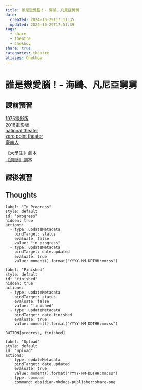 ```yaml
---
title: 誰是戀愛腦！- 海鷗、凡尼亞舅舅
date:
  created: 2024-10-29T17:11:35
  updated: 2024-10-29T17:51:39
tags:
  - share
  - theatre
  - Chekhov
share: true
categories: theatre
aliases: Chekhov
---
```

# 誰是戀愛腦！- 海鷗、凡尼亞舅舅  
  
## 課前預習  
  
[1975電影版](https://www.youtube.com/watch?v=qiPfPzt8azc)  
[2018電影版](https://www.youtube.com/watch?v=ynGnOf0scl8)  
[national theater](https://www.youtube.com/watch?v=Z-Yn1ayTIJw)  
[zero point theater](https://www.youtube.com/watch?v=bWHnLuUivVQ)  
[臺南人](https://www.youtube.com/watch?v=fyWQknFB8nw&t=3078s)  
  
[《大學生》劇本](https://drive.google.com/file/d/1OLIHeVzjeWpmYRAjb-XlEkT1mLDZtzGC/view?usp=drive_link)  
[《海鷗》劇本](https://drive.google.com/file/d/11l49WC2P-mBmpJFceGyR-Wiu_P5zSlLz/view?usp=drive_link)  
  
<!-- more -->  
  
## 課後複習  
  
  
## Thoughts  
  
```meta-bind-button  
label: "In Progress"  
style: default  
id: "progress"  
hidden: true  
actions:  
  - type: updateMetadata  
    bindTarget: status  
    evaluate: false  
    value: "in progress"  
  - type: updateMetadata  
    bindTarget: date.updated  
    evaluate: true  
    value: moment().format("YYYY-MM-DDTHH:mm:ss")  
```  
```meta-bind-button  
label: "Finished"  
style: default  
id: "finished"  
hidden: true  
actions:  
  - type: updateMetadata  
    bindTarget: status  
    evaluate: false  
    value: "finished"  
  - type: updateMetadata  
    bindTarget: date.finished  
    evaluate: true  
    value: moment().format("YYYY-MM-DDTHH:mm:ss")  
```  
`BUTTON[progress, finished]`  
```meta-bind-button  
label: "Upload"  
style: default  
id: "upload"  
actions:  
  - type: updateMetadata  
    bindTarget: date.updated  
    evaluate: true  
    value: moment().format("YYYY-MM-DDTHH:mm:ss")  
  - type: command  
    command: obsidian-mkdocs-publisher:share-one  
```